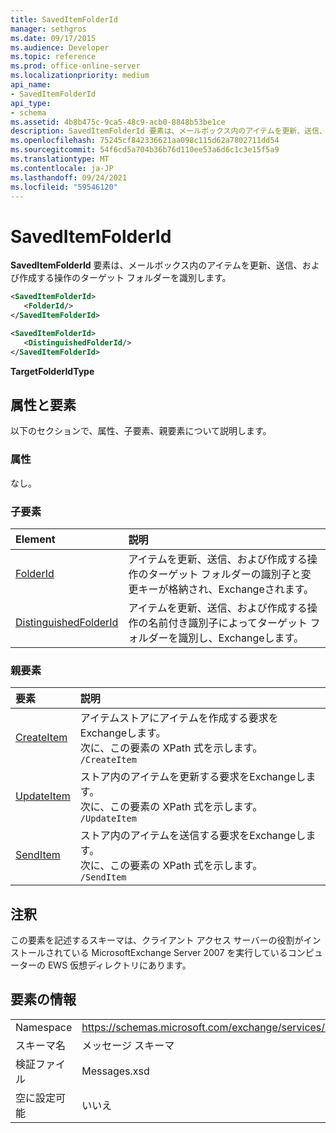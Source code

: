 ```yaml
---
title: SavedItemFolderId
manager: sethgros
ms.date: 09/17/2015
ms.audience: Developer
ms.topic: reference
ms.prod: office-online-server
ms.localizationpriority: medium
api_name:
- SavedItemFolderId
api_type:
- schema
ms.assetid: 4b8b475c-9ca5-48c9-acb0-8848b53be1ce
description: SavedItemFolderId 要素は、メールボックス内のアイテムを更新、送信、および作成する操作のターゲット フォルダーを識別します。
ms.openlocfilehash: 75245cf842336621aa098c115d62a7802711dd54
ms.sourcegitcommit: 54f6cd5a704b36b76d110ee53a6d6c1c3e15f5a9
ms.translationtype: MT
ms.contentlocale: ja-JP
ms.lasthandoff: 09/24/2021
ms.locfileid: "59546120"
---
```

# <a name="saveditemfolderid"></a>SavedItemFolderId

**SavedItemFolderId** 要素は、メールボックス内のアイテムを更新、送信、および作成する操作のターゲット フォルダーを識別します。 
  
```xml
<SavedItemFolderId>
   <FolderId/>
</SavedItemFolderId>
```

```xml
<SavedItemFolderId>
   <DistinguishedFolderId/>
</SavedItemFolderId>
```

**TargetFolderIdType**

## <a name="attributes-and-elements"></a>属性と要素

以下のセクションで、属性、子要素、親要素について説明します。
  
### <a name="attributes"></a>属性

なし。
  
### <a name="child-elements"></a>子要素

|**Element**|**説明**|
|:-----|:-----|
|[FolderId](folderid.md) <br/> |アイテムを更新、送信、および作成する操作のターゲット フォルダーの識別子と変更キーが格納され、Exchangeされます。  <br/> |
|[DistinguishedFolderId](distinguishedfolderid.md) <br/> |アイテムを更新、送信、および作成する操作の名前付き識別子によってターゲット フォルダーを識別し、Exchangeします。  <br/> |
   
### <a name="parent-elements"></a>親要素

|**要素**|**説明**|
|:-----|:-----|
|[CreateItem](createitem.md) <br/> |アイテムストアにアイテムを作成する要求をExchangeします。  <br/> 次に、この要素の XPath 式を示します。  <br/>  `/CreateItem` <br/> |
|[UpdateItem](updateitem.md) <br/> |ストア内のアイテムを更新する要求をExchangeします。  <br/> 次に、この要素の XPath 式を示します。  <br/>  `/UpdateItem` <br/> |
|[SendItem](senditem.md) <br/> |ストア内のアイテムを送信する要求をExchangeします。  <br/> 次に、この要素の XPath 式を示します。  <br/>  `/SendItem` <br/> |
   
## <a name="remarks"></a>注釈

この要素を記述するスキーマは、クライアント アクセス サーバーの役割がインストールされている MicrosoftExchange Server 2007 を実行しているコンピューターの EWS 仮想ディレクトリにあります。
  
## <a name="element-information"></a>要素の情報

|||
|:-----|:-----|
|Namespace  <br/> |https://schemas.microsoft.com/exchange/services/2006/messages  <br/> |
|スキーマ名  <br/> |メッセージ スキーマ  <br/> |
|検証ファイル  <br/> |Messages.xsd  <br/> |
|空に設定可能  <br/> |いいえ  <br/> |
   

